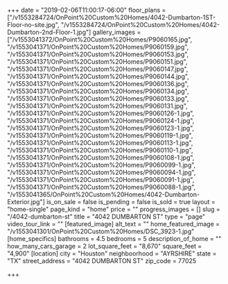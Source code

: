 +++
date = "2019-02-06T11:00:17-06:00"
floor_plans = ["/v1553284724/OnPoint%20Custom%20Homes/4042-Dumbarton-1ST-Floor-no-site.jpg", "/v1553284724/OnPoint%20Custom%20Homes/4042-Dumbarton-2nd-Floor-1.jpg"]
gallery_images = ["/v1553041372/OnPoint%20Custom%20Homes/P9060165.jpg", "/v1553041371/OnPoint%20Custom%20Homes/P9060159.jpg", "/v1553041371/OnPoint%20Custom%20Homes/P9060153.jpg", "/v1553041371/OnPoint%20Custom%20Homes/P9060151.jpg", "/v1553041371/OnPoint%20Custom%20Homes/P9060147.jpg", "/v1553041371/OnPoint%20Custom%20Homes/P9060144.jpg", "/v1553041371/OnPoint%20Custom%20Homes/P9060136.jpg", "/v1553041371/OnPoint%20Custom%20Homes/P9060134.jpg", "/v1553041371/OnPoint%20Custom%20Homes/P9060133.jpg", "/v1553041371/OnPoint%20Custom%20Homes/P9060131.jpg", "/v1553041371/OnPoint%20Custom%20Homes/P9060126-1.jpg", "/v1553041371/OnPoint%20Custom%20Homes/P9060124-1.jpg", "/v1553041371/OnPoint%20Custom%20Homes/P9060123-1.jpg", "/v1553041371/OnPoint%20Custom%20Homes/P9060119-1.jpg", "/v1553041371/OnPoint%20Custom%20Homes/P9060113-1.jpg", "/v1553041371/OnPoint%20Custom%20Homes/P9060110-1.jpg", "/v1553041371/OnPoint%20Custom%20Homes/P9060108-1.jpg", "/v1553041371/OnPoint%20Custom%20Homes/P9060099-1.jpg", "/v1553041371/OnPoint%20Custom%20Homes/P9060094-1.jpg", "/v1553041371/OnPoint%20Custom%20Homes/P9060091-1.jpg", "/v1553041371/OnPoint%20Custom%20Homes/P9060088-1.jpg", "/v1553041365/OnPoint%20Custom%20Homes/4042-Dumbarton-Exterior.jpg"]
is_on_sale = false
is_pending = false
is_sold = true
layout = "home-single"
page_kind = "home"
price = ""
progress_images = []
slug = "/4042-dumbarton-st"
title = "4042 DUMBARTON ST"
type = "page"
video_tour_link = ""
[featured_image]
alt_text = ""
home_featured_image = "/v1553041301/OnPoint%20Custom%20Homes/DSC_3923-1.jpg"
[home_specifics]
bathrooms = 4.5
bedrooms = 5
description_of_home = ""
how_many_cars_garage = 2
lot_square_feet = "8,670"
square_feet = "4,900"
[location]
city = "Houston"
neighboorhood = "AYRSHIRE"
state = "TX"
street_address = "4042 DUMBARTON ST"
zip_code = 77025

+++
